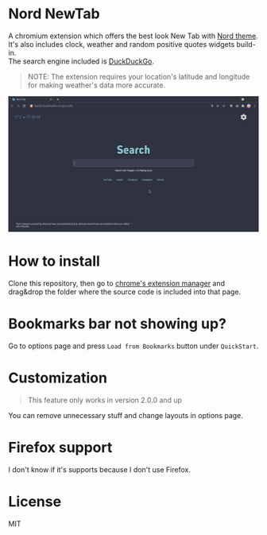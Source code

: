 # Nord NewTab
A chromium extension which offers the best look New Tab with [Nord theme](https://www.nordtheme.com/).<br>
It's also includes clock, weather and random positive quotes widgets build-in.<br>
The search engine included is [DuckDuckGo](https://duckduckgo.com).


> NOTE: The extension requires your location's latitude and longitude for making weather's data more accurate.

![](./assets/screenshot.png)

# How to install
Clone this repository, then go to [chrome's extension manager](chrome://extensions/) and drag&drop the folder where the source code is included into that page.
# Bookmarks bar not showing up?
Go to options page and press `Load from Bookmarks` button under `QuickStart`.
# Customization
> This feature only works in version 2.0.0 and up

You can remove unnecessary stuff and change layouts in options page.
# Firefox support
I don't know if it's supports because I don't use Firefox.
# License
MIT
